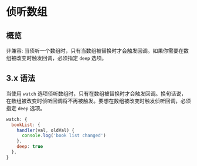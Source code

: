 # 侦听数组
## 概览
非兼容: 当侦听一个数组时，只有当数组被替换时才会触发回调。如果你需要在数组被改变时触发回调，必须指定 `deep` 选项。
## 3.x 语法
当使用 `watch` 选项侦听数组时，只有在数组被替换时才会触发回调。换句话说，在数组被改变时侦听回调将不再被触发。要想在数组被改变时触发侦听回调，必须指定 `deep` 选项。
```js
watch: {
  bookList: {
    handler(val, oldVal) {
      console.log('book list changed')
    },
    deep: true
  },
}
```